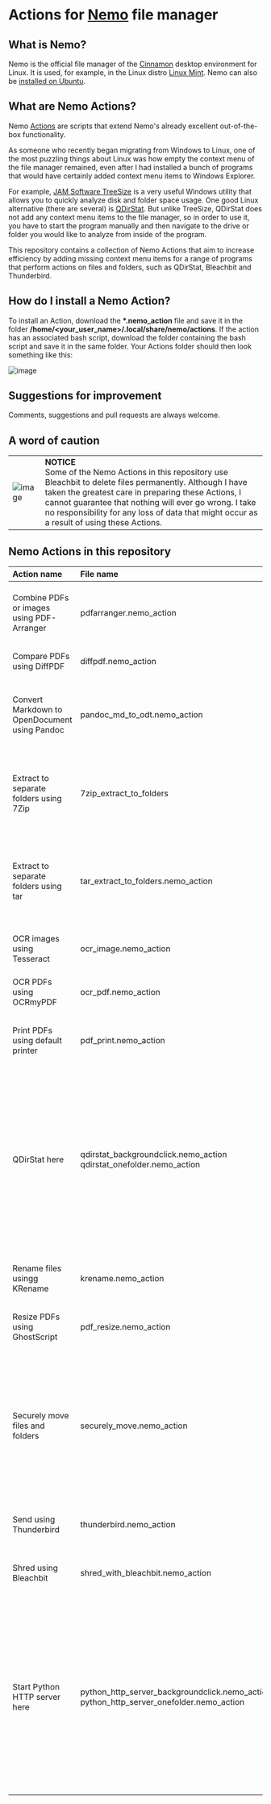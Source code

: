 # Actions for [Nemo](https://en.wikipedia.org/wiki/Nemo_(file_manager)) file manager
## What is Nemo?
Nemo is the official file manager of the [Cinnamon](https://fosspost.org/cinnamon-desktop) desktop environment for Linux. It is used, for example, in the Linux distro [Linux Mint](https://www.linuxmint.com/). Nemo can also be [installed on Ubuntu](https://itsfoss.com/install-nemo-file-manager-ubuntu/). 


## What are Nemo Actions?
Nemo [Actions](https://www.youtube.com/watch?v=csbMSmjGmPo) are scripts that extend Nemo's already excellent out-of-the-box functionality.

As someone who recently began migrating from Windows to Linux, one of the most puzzling things about Linux was how empty the context menu of the file manager remained, even after I had installed a bunch of programs that would have certainly added context menu items to Windows Explorer. 

For example, [JAM Software TreeSize](https://www.jam-software.com/treesize_free/features.shtml) is a very useful Windows utility that allows you to quickly analyze disk and folder space usage. One good Linux alternative (there are several) is [QDirStat](https://github.com/shundhammer/qdirstat). But unlike TreeSize, QDirStat does not add any context menu items to the file manager, so in order to use it, you have to start the program manually and then navigate to the drive or folder you would like to analyze from inside of the program.

This repository contains a collection of Nemo Actions that aim to increase efficiency by adding missing context menu items for a range of programs that perform actions on files and folders, such as QDirStat, Bleachbit and Thunderbird.

## How do I install a Nemo Action?

To install an Action, download the __*.nemo_action__ file and save it in the folder __/home/<your_user_name>/.local/share/nemo/actions__. If the action has an associated bash script, download the folder containing the bash script and save it in the same folder. Your Actions folder should then look something like this:

![image](https://github.com/RayCulp/actions-for-nemo-file-manager/assets/7621330/946dd48c-2290-49b3-9e0b-3e7f7d155928)

## Suggestions for improvement

Comments, suggestions and pull requests are always welcome.

## A word of caution

|   |   |
|:---|:---|
| ![image](https://github.com/RayCulp/actions-for-nemo-file-manager/assets/7621330/852bed00-e05f-4190-b078-c2077e94bd73) | __NOTICE__ <br/>Some of the Nemo Actions in this repository use Bleachbit to delete files permanently. Although I have taken the greatest care in preparing these Actions, I cannot guarantee that nothing will ever go wrong. I take no responsibility for any loss of data that might occur as a result of using these Actions.|

## Nemo Actions in this repository

| Action name | File name | Description | Dependencies |
|:------------- |:------------- |:------------- |:------------- |
| Combine PDFs or images using PDF-Arranger | pdfarranger.nemo_action | Combine one or more PDFs or images (PNG, JPEG) using PDF-Arranger | PDF-Arranger (follow directions here: [https://github.com/pdfarranger/pdfarranger](https://github.com/pdfarranger/pdfarranger)) |
| Compare PDFs using DiffPDF | diffpdf.nemo_action | Compare two PDFs using DiffPDF | DiffPDF (`sudo apt install diffpdf`) |
| Convert Markdown to OpenDocument using Pandoc | pandoc_md_to_odt.nemo_action | Convert one or more Markdown files to OpenDocument Text format using Pandoc | Pandoc https://github.com/jgm/pandoc/releases |
| Extract to separate folders using 7Zip | 7zip_extract_to_folders | Extract one or more compressed archives (zip or 7zip) to separate folders using 7Zip. | 7Zip (`sudo apt install p7zip-full`)<br>Zenity (`sudo apt install zenity`) |
| Extract to separate folders using tar | tar_extract_to_folders.nemo_action | Extract one or more compressed `*.tar.gz` or `*.tar.bz2` archives to individual folders using 7Zip. | tar (installed by default on all Linux systems)</br>Zenity (`sudo apt install zenity`) |
| OCR images using Tesseract| ocr_image.nemo_action | OCR one or more image files using Tesseract | Tesseract (https://lindevs.com/install-tesseract-ocr-on-ubuntu/) |
| OCR PDFs using OCRmyPDF| ocr_pdf.nemo_action | OCR one or more PDFs using OCRmyPDF | Tesseract (https://lindevs.com/install-tesseract-ocr-on-ubuntu/), OCRmyPDF (https://ocrmypdf.readthedocs.io/en/latest/installation.html) |
| Print PDFs using default printer | pdf_print.nemo_action | Print one or more PDF files directly using the default system printer | lpr command, CUPS print server (installed by default on all Linux systems)|
| QDirStat here | qdirstat_backgroundclick.nemo_action</br>qdirstat_onefolder.nemo_action | Analyze disk space usage for the selected folder or drive using QDirStat. Note: Due to limitations in the Action syntax, two separate Action files are necessary, one for a background click (no selection) and one for a single folder. | QDirStat (`sudo apt install qdirstat`) |
| Rename files usingg KRename | krename.nemo_action | Opens KRename with the selected files ready to be renamed. | BleachBit (install via app store (may be outdated), or download latest version here [https://www.bleachbit.org/download/linux](https://www.bleachbit.org/download/linux))</br>Zenity (`sudo apt install zenity`) |
| Resize PDFs using GhostScript | pdf_resize.nemo_action | Resize one or more PDF files using GhostScript | GhostScript |
| Securely move files and folders | securely_move.nemo_action | Copy files and folders to a new location, then shred original files and folders using Bleachbit. If files or folders with the same names already exist in new location, script prompts user for what to do. | BleachBit (install via app store (may be outdated), or download latest version here [https://www.bleachbit.org/download/linux](https://www.bleachbit.org/download/linux))</br>Zenity (`sudo apt install zenity`) |
| Send using Thunderbird | thunderbird.nemo_action | Send selected files via email using Thunderbird. | Thunderbird (`sudo apt install thunderbird`) |
| Shred using Bleachbit | shred_with_bleachbit.nemo_action | Shred selected files and folders using Bleachbit. | BleachBit (install via app store (may be outdated), or download latest version here [https://www.bleachbit.org/download/linux](https://www.bleachbit.org/download/linux))</br>Zenity (`sudo apt install zenity`) |
| Start Python HTTP server here | python_http_server_backgroundclick.nemo_action</br>python_http_server_onefolder.nemo_action | Start a Python HTTP development server in the selected directory. Note: Due to limitations in the Action syntax, two separate Action files are necessary, one for a background click (no selection) and one for a single folder. | Python3 (`sudo apt install python3`) |